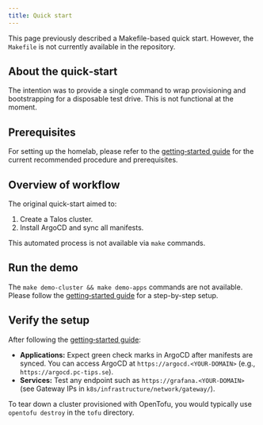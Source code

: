 ```yaml
---
title: Quick start
---
```


This page previously described a Makefile-based quick start. However, the `Makefile` is not currently available in the repository.

## About the quick‑start

The intention was to provide a single command to wrap provisioning and bootstrapping for a disposable test drive. This is not functional at the moment.

## Prerequisites

For setting up the homelab, please refer to the [getting‑started guide](./getting-started.md) for the current recommended procedure and prerequisites.

## Overview of workflow

The original quick-start aimed to:
1. Create a Talos cluster.
2. Install ArgoCD and sync all manifests.

This automated process is not available via `make` commands.

## Run the demo

The `make demo-cluster && make demo-apps` commands are not available. Please follow the [getting‑started guide](./getting-started.md) for a step-by-step setup.

## Verify the setup

After following the [getting‑started guide](./getting-started.md):

*   **Applications:** Expect green check marks in ArgoCD after manifests are synced. You can access ArgoCD at `https://argocd.<YOUR-DOMAIN>` (e.g., `https://argocd.pc-tips.se`).
*   **Services:** Test any endpoint such as `https://grafana.<YOUR-DOMAIN>` (see Gateway IPs in `k8s/infrastructure/network/gateway/`).

To tear down a cluster provisioned with OpenTofu, you would typically use `opentofu destroy` in the `tofu` directory.
